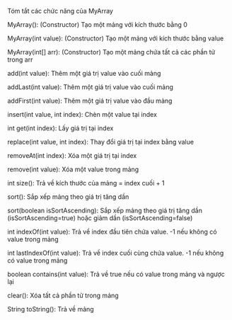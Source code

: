 Tóm tắt các chức năng của MyArray

MyArray(): (Constructor) Tạo một mảng với kích thước bằng 0

MyArray(int value): (Constructor) Tạo một mảng với kích thước bằng value

MyArray(int[] arr): (Constructor) Tạo một mảng chứa tất cả các phần tử trong arr

add(int value): Thêm một giá trị value vào cuối mảng

addLast(int value): Thêm một giá trị value vào cuối mảng

addFirst(int value): Thêm một giá trị value vào đầu mảng

insert(int value, int index): Chèn một value tại index

int get(int index): Lấy giá trị tại index

replace(int value, int index): Thay đổi giá trị tại index bằng value

removeAt(int index): Xóa một giá trị tại index

remove(int value): Xóa một value trong mảng

int size(): Trả về kích thước của mảng = index cuối + 1

sort(): Sắp xếp mảng theo giá trị tăng dần

sort(boolean isSortAscending): Sắp xếp mảng theo giá trị tăng dần (isSortAscending=true) hoặc giảm dần (isSortAscending=false)

int indexOf(int value): Trả về index đầu tiên chứa value. -1 nếu không có value trong mảng

int lastIndexOf(int value): Trả về index cuối cùng chứa value. -1 nếu không có value trong mảng

boolean contains(int value): Trả về true nếu có value trong mảng và ngược lại

clear(): Xóa tất cả phần tử trong mảng

String toString(): Trả về mảng
